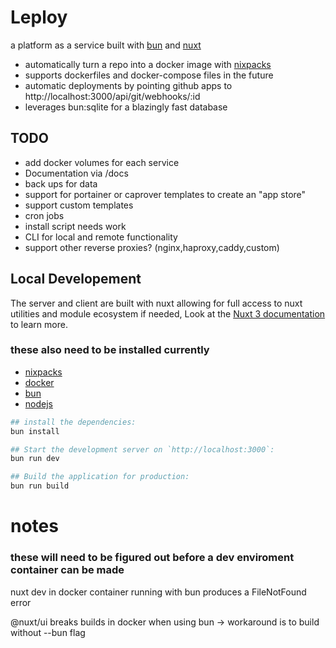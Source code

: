 # Leploy
a platform as a service built with [bun](https://bun.sh/) and [nuxt](https://nuxt.com)

- automatically turn a repo into a docker image with [nixpacks](https://nixpacks.com/docs)
- supports dockerfiles and docker-compose files in the future
- automatic deployments by pointing github apps to http://localhost:3000/api/git/webhooks/:id
- leverages bun:sqlite for a blazingly fast database

## TODO
- add docker volumes for each service
- Documentation via /docs
- back ups for data
- support for portainer or caprover templates to create an "app store"
- support custom templates
- cron jobs
- install script needs work
- CLI for local and remote functionality
- support other reverse proxies? (nginx,haproxy,caddy,custom)

## Local Developement

The server and client are built with nuxt allowing for full access to nuxt utilities and module ecosystem if needed,
Look at the [Nuxt 3 documentation](https://nuxt.com/docs/getting-started/introduction) to learn more.

### these also need to be installed currently
 - [nixpacks](https://nixpacks.com/docs)
 - [docker](https://www.docker.com/)
 - [bun](https://bun.sh/)
 - [nodejs](https://nodejs.org/en)

```bash
## install the dependencies:
bun install

## Start the development server on `http://localhost:3000`:
bun run dev

## Build the application for production:
bun run build
```

# notes

### these will need to be figured out before a dev enviroment container can be made
nuxt dev in docker container running with bun produces a FileNotFound error

@nuxt/ui breaks builds in docker when using bun -> workaround is to build without --bun flag
